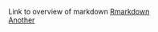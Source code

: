 Link to overview of markdown [Rmarkdown](https://rstudio.github.io/cheatsheets/html/rmarkdown.html) <br>
[Another](https://r4ds.had.co.nz/r-markdown.html)
